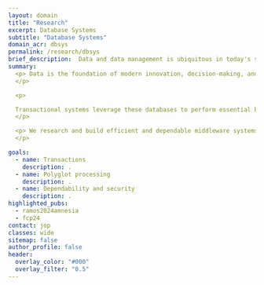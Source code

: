 ```yaml
---
layout: domain
title: "Research"
excerpt: Database Systems
subtitle: "Database Systems"
domain_acr: dbsys
permalink: /research/dbsys
brief_description:  Data and data management is ubiquitous in today's societey and economy. The efficiency, scalability and privacy in the scope of data management is paramount. DBR research and designs new techniques and middleware systems for the next generation of distributed data management, from the edge and to the cloud, covering the full comuting continuum.
summary: 
  <p> Data is the foundation of modern innovation, decision-making, and operational efficiency. Central to managing this data are databases—organized systems that securely store vast amounts of information. 
  </p>

  <p>

  Transactional systems leverage these databases to perform essential business processes with precision and consistency, often across distributed environments, including cloud and edge computing systems, where data is stored and processed closer to the source. Ensuring the dependability and integrity of these systems is vital for building trust, maintaining operational continuity. 
  </p>

  <p> We research and build efficient and dependable middleware systems for cloud, distributed and edge database systems. We specificlly focus in transactional guarantees and geo-replication , polyglot access and querying to multiple data souces and privacy and data security. 
  </p>

goals:
  - name: Transactions
    description: .
  - name: Polyglot processing
    description: .
  - name: Dependability and security
    description: .
highlighted_pubs:
  - ramos2024amnesia
  - fcp24
contact: jop
classes: wide
sitemap: false
author_profile: false
header:
  overlay_color: "#000"
  overlay_filter: "0.5"
---
```

